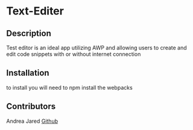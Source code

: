 # Text-Editer

## Description
Test editor is an ideal app utilizing AWP and allowing users to create and edit code snippets with or without internet connection

## Installation
to install you will need to npm install the webpacks

## Contributors
Andrea Jared
[Github](https://github.com/adj0609/Text-Editer.git)
